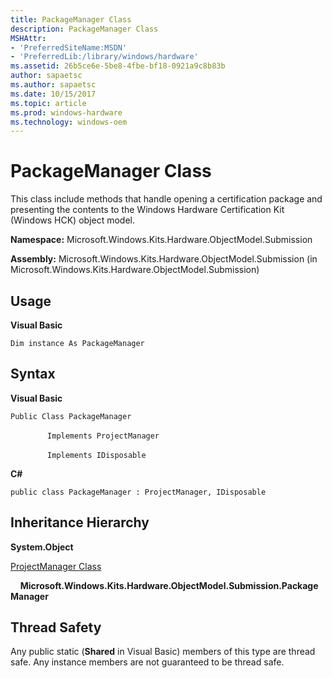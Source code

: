 ```yaml
---
title: PackageManager Class
description: PackageManager Class
MSHAttr:
- 'PreferredSiteName:MSDN'
- 'PreferredLib:/library/windows/hardware'
ms.assetid: 26b5ce6e-5be8-4fbe-bf18-0921a9c8b83b
author: sapaetsc
ms.author: sapaetsc
ms.date: 10/15/2017
ms.topic: article
ms.prod: windows-hardware
ms.technology: windows-oem
---
```


# PackageManager Class


This class include methods that handle opening a certification package and presenting the contents to the Windows Hardware Certification Kit (Windows HCK) object model.

**Namespace:** Microsoft.Windows.Kits.Hardware.ObjectModel.Submission

**Assembly:** Microsoft.Windows.Kits.Hardware.ObjectModel.Submission (in Microsoft.Windows.Kits.Hardware.ObjectModel.Submission)

## <span id="Usage"></span><span id="usage"></span><span id="USAGE"></span>Usage


**Visual Basic**

`Dim instance As PackageManager`

## <span id="Syntax"></span><span id="syntax"></span><span id="SYNTAX"></span>Syntax


**Visual Basic**

`Public Class PackageManager`

               `Implements ProjectManager`

               `Implements IDisposable`

**C#**

`public class PackageManager : ProjectManager, IDisposable`

## <span id="Inheritance_Hierarchy"></span><span id="inheritance_hierarchy"></span><span id="INHERITANCE_HIERARCHY"></span>Inheritance Hierarchy


**System.Object**

[ProjectManager Class](projectmanager-class.md)

    **Microsoft.Windows.Kits.Hardware.ObjectModel.Submission.PackageManager**

## <span id="Thread_Safety"></span><span id="thread_safety"></span><span id="THREAD_SAFETY"></span>Thread Safety


Any public static (**Shared** in Visual Basic) members of this type are thread safe. Any instance members are not guaranteed to be thread safe.

 

 






